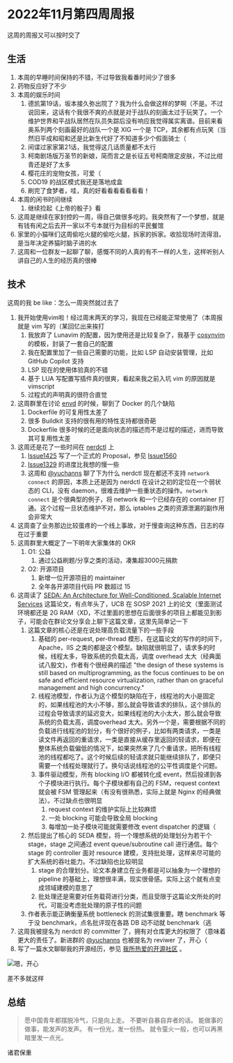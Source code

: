 # 2022年11月第四周周报

这周的周报又可以按时交了

## 生活

1. 本周的早睡时间保持的不错，不过导致我看番时间少了很多
2. 药物反应好了不少
3. 本周的娱乐时间
    1.  德凯第19话，坂本接久弥出院了？我为什么会做这样的梦啊（不是。不过说回来，这话有个我很不爽的点就是对于战队的刻画太过于玩笑了。一个维护世界和平战队居然在队员失踪后没有响应我觉得属实离谱。目前来看奥系列两个刻画最好的战队一个是
    XIG 一个是 TCP，其余都有点玩笑（当然旧平成和昭和还是比新生代好了不知道多少个假面骑士（
    2. 间谍过家家第21话，我觉得这几话质量都不太行
    3. 柯南剧场版万圣节的新娘，简而言之是长征五号柯南限定皮肤，不过比绀青还是好了太多
    4. 樱花庄的宠物女孩，可爱（
    5. COD19 的战区模式我还是落地成盒
    6. 刷完了食梦者，哇，真的好看看看看看看看！
4. 本周的闲书时间继续
    1. 继续捡起《上帝的骰子》看
5. 这周是继续在家封控的一周，得自己做很多吃的。我突然有了一个梦想，就是有钱有闲之后去开一家以不亏本就行为目标的平民餐馆
6. 家里的小猫咪们这周偷吃火腿的偷吃火腿，拆家的拆家。收拾现场时流得泪，是当年决定养猫时脑子进的水
7. 这周和一位群友一起聊了聊，感慨不同的人真的有不一样的人生，这样听别人讲自己的人生的经历真的很棒

## 技术

这周的我 be like：怎么一周突然就过去了

1. 我开始使用vim啦！经过周末两天的学习，我现在已经能正常使用了（本周报就是 vim 写的（某回忆出来挨打
    1. 我放弃了 Lunavim 的配置，因为使用还是比较复杂了，我基于 [cosynvim](https://github.com/glepnir/cosynvim) 的模板，封装了一套自己的配置
    2. 我在配置里加了一些自己需要的功能，比如 LSP 自动安装管理，比如 GitHub Copilot 支持
    3. LSP 现在的使用体验真的不错
    4. 基于 LUA 写配置写插件真的很爽，看起来我之前入坑 vim 的原因就是 vimscript
    5. 过程式的声明真的很符合直觉
2. 这周群里在讨论 [envd](https://github.com/tensorchord/envd) 的时候，聊到了 Docker 的几个缺陷
    1. Dockerfile 的可复用性太差了
    2. 很多 Buildkit 支持的很有用的特性支持都很奇葩
    3. Dockerfile 很多时候的还是面向状态的描述而不是过程的描述，进而导致其可复用性太差
3. 这周还是花了一些时间在 [nerdctl](https://github.com/containerd/nerdctl) 上
    1. [Issue1425](https://github.com/containerd/nerdctl/issues/1425) 写了一个正式的 Proposal，参见 [Issue1560](https://github.com/containerd/nerdctl/issues/1560)
    2. [Issue1329](https://github.com/containerd/nerdctl/issues/1329) 的进度比我想的慢一些
    3. 这周和 [@yuchanns](https://twitter.com/realyuchanns) 聊了下为什么 nerdctl 现在都还不支持 `network connect` 的原因，本质上还是因为 nerdctl 在设计之初的定位在一个弱状态的 CLI，没有 daemon，很难去维护一些重状态的操作。`network connect` 是个很典型的例子，将 network 和一个已经存在的 container 打通。这个过程一旦状态维护不对，那么 iptables 之类的资源泄漏的副作用会非常大
4. 这周查了业务那边比较蛋疼的一个线上事故，对于慢查询这种东西，日志的存在过于重要
5. 这周群里大概定了一下明年大家集体的 OKR
    1. O1: 公益
        1. 通过公益刷题/分享之类的活动，凑集超3000元捐款
    2. O2: 开源项目
        1. 新增一位开源项目的 maintainer
        2. 全年各开源项目代码 PR 数超过 15
6. 这周读了 [SEDA: An Architecture for Well-Conditioned, Scalable Internet Services](http://www.sosp.org/2001/papers/welsh.pdf) 这篇论文，有点年头了，UCB 在 SOSP 2021 上的论文（里面测试环境都还是 2G RAM（XD，不过里面的思想在后面很多的项目上都能见到影子，可能会在群论文分享会上聊下这篇文章，这里先简单记一下
    1. 这篇文章的核心还是在说处理高负载流量下的一些手段
        1. 基础的 per-request, per-thread 模形，在这篇论文的写作的时间下，Apache，IIS 之类的都是这个模型。缺陷就很明显了，请求多的时候，线程太多，导致系统的负载太高，调度 overhead 太大（经典面试八股文)，作者有个很经典的描述 "the design of these systems is still based on multiprogramming, as the focus continues to be on safe and efficient resource virtualization, rather than on graceful management and high concurrency."
        2. 线程池模型，作者认为这个模型的缺陷在于，线程池的大小是固定的，如果线程池的大小不够，那么就会导致请求的排队，这个排队的过程会导致请求的延迟变大，如果线程池的大小太大，那么就会导致系统的负载太高，调度overhead 太大。另外一个是，需要根据不同的负载进行线程池的划分，有个很好的例子，比如有两类请求，一类是读文件再返回的重请求，一类是直接从缓存里返回的轻请求，即便在整体系统负载偏低的情况下，如果突然来了几个重请求，把所有线程池的线程都吃了。这个时候后续的轻请求就只能继续排队了，即便只需要一个线程处理就行了。换句话说线程池的公平性调度是个问题。
        3. 事件驱动模型，所有 blocking I/O 都被转化成 event，然后投递到各个子模块进行执行。每个子模块都有自己的 FSM，request context 就会被 FSM 管理起来（有没有很熟悉，实际上就是 Nginx 的经典做法）。不过缺点也很明显
            1. request context 的维护实际上比较麻烦
            2. 一处 blocking 可能会导致全局 blocking
            3. 每增加一处子模块可能就需要修改 event dispatcher 的逻辑（
    2. 然后提出了核心的 SEDA 模型，将一个理想系统的处理划分为若干个 stage，stage 之间通过 event queue/subroutine call 进行通信。每个 stage 的 controller 面对 resource 建模，支持批处理，这样来尽可能的扩大系统的吞吐能力。不过缺陷也比较明显
        1. stage 的合理划分。论文本身建立在业务都是可以抽象为一个理想的 pipeline 的基础上，理想很丰满，现实很骨感。实际上这个就有点变成领域建模的意思了
        2. 批处理还是需要对任务载荷进行分类，而且受限于这篇论文所处的时代，可能没考虑批处理的原子性的问题
    3. 作者表示能正确衡量系统 bottleneck 的测试集很重要。瞎 benchmark 等于没 benchmark，点名批评现在各路 DB 动不动就 benchmark（逃
7. 这周我被提名为 nerdctl 的 committer 了，拥有对仓库更大的权限了（意味着更大的责任了。新进群的 [@yuchanns](https://twitter.com/realyuchanns) 也被提名为 reviwer 了，开心（
8. 写了一篇水文聊聊我的开源经历，参见 [我所热爱的开源社区](https://www.manjusaka.blog/posts/2022/11/22/why-i-love-the-open-source-community/) 。

![嗯，开心](https://user-images.githubusercontent.com/7054676/204143126-6d328f30-9774-444a-9be9-8b9a4c8c4f7e.png)

差不多就这样

## 总结

> 愿中国青年都摆脱冷气，只是向上走。 不要听自暴自弃者的话。 能做事的做事，能发声的发声。 有一份光，发一份热。 就令萤火一般，也可以再黑暗里发一点光。

诸君保重
